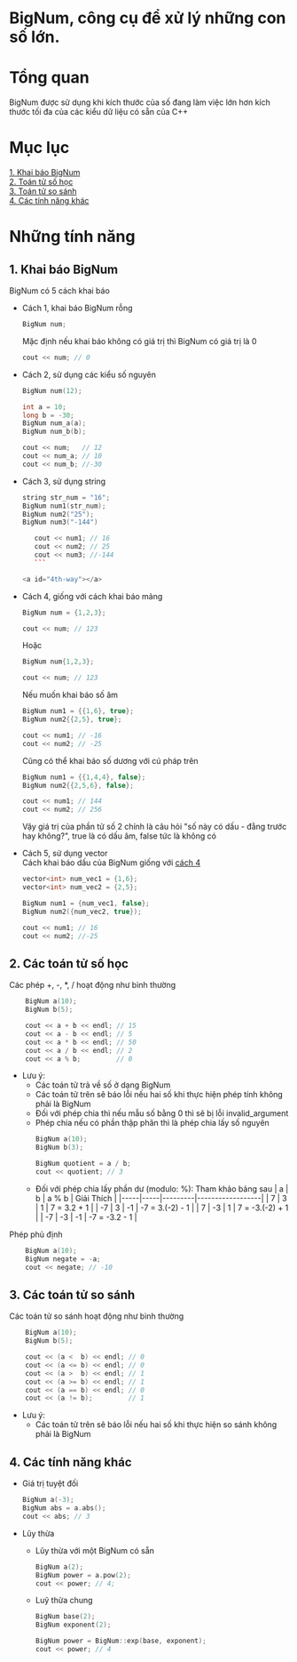 # BigNum, công cụ để xử lý những con số lớn.

# Tổng quan

BigNum được sử dụng khi kích thước của số đang làm việc lớn hơn kích thước tối đa của các kiểu dữ liệu có sẵn của C++

# Mục lục

[1. Khai báo BigNum](#1-khai-báo-bignum)  
[2. Toán tử số học](#2-các-toán-tử-số-học)  
[3. Toán tử so sánh](#3-các-toán-tử-so-sánh)  
[4. Các tính năng khác](#4-các-tính-năng-khác)

# Những tính năng

## 1. Khai báo BigNum

BigNum có 5 cách khai báo

- Cách 1, khai báo BigNum rỗng
  ```c++
  BigNum num;
  ```
  Mặc định nếu khai báo không có giá trị thì BigNum có giá trị là 0
  ```c++
  cout << num; // 0
  ```
- Cách 2, sử dụng các kiểu số nguyên

  ```c++
  BigNum num(12);

  int a = 10;
  long b = -30;
  BigNum num_a(a);
  BigNum num_b(b);

  cout << num;   // 12
  cout << num_a; // 10
  cout << num_b; //-30

  ```

- Cách 3, sử dụng string  
   ```c++
  string str_num = "16";
  BigNum num1(str_num);
  BigNum num2("25");
  BigNum num3("-144")

      cout << num1; // 16
      cout << num2; // 25
      cout << num3; //-144
      ```

  <a id="4th-way"></a>

- Cách 4, giống với cách khai báo mảng

  ```c++
  BigNum num = {1,2,3};

  cout << num; // 123
  ```

  Hoặc

  ```c++
  BigNum num{1,2,3};

  cout << num; // 123
  ```

  Nếu muốn khai báo số âm

  ```c++
  BigNum num1 = {{1,6}, true};
  BigNum num2{{2,5}, true};

  cout << num1; // -16
  cout << num2; // -25
  ```

  Cũng có thể khai báo số dương với cú pháp trên

  ```c++
  BigNum num1 = {{1,4,4}, false};
  BigNum num2{{2,5,6}, false};

  cout << num1; // 144
  cout << num2; // 256
  ```

  Vậy giá trị của phần tử số 2 chính là câu hỏi "số này có dấu - đằng trước hay không?", true là có dấu âm, false tức là không có

- Cách 5, sử dụng vector  
   Cách khai báo dấu của BigNum giống với [cách 4](#4th-way)

  ```c++
  vector<int> num_vec1 = {1,6};
  vector<int> num_vec2 = {2,5};

  BigNum num1 = {num_vec1, false};
  BigNum num2({num_vec2, true});

  cout << num1; // 16
  cout << num2; //-25
  ```

## 2. Các toán tử số học

Các phép +, -, \*, / hoạt động như bình thường  
  ```c++
      BigNum a(10);
      BigNum b(5);

      cout << a + b << endl; // 15
      cout << a - b << endl; // 5
      cout << a * b << endl; // 50
      cout << a / b << endl; // 2
      cout << a % b;         // 0
  ```

- Lưu ý: 
  + Các toán tử trả về số ở dạng BigNum
  + Các toán tử trên sẽ báo lỗi nếu hai số khi thực hiện phép tính không phải là BigNum
  + Đối với phép chia thì nếu mẫu số bằng 0 thì sẽ bị lỗi invalid_argument  
  + Phép chia nếu có phần thập phân thì là phép chia lấy số nguyên
    ```c++
    BigNum a(10);
    BigNum b(3);

    BigNum quotient = a / b;
    cout << quotient; // 3
    ```
  + Đối với phép chia lấy phần dư (modulo: %): Tham khảo bảng sau
    |  a  |  b  |  a % b  |    Giải Thích    |
    |-----|-----|---------|------------------|
    |  7  |  3  |    1    |    7 = 3.2 + 1   |
    | -7  |  3  |   -1    | -7 = 3.(-2) - 1  |
    |  7  | -3  |    1    | 7 = -3.(-2) + 1  |
    | -7  | -3  |   -1    | -7 = -3.2  - 1   |

Phép phủ định
  ```c++
      BigNum a(10);
      BigNum negate = -a;
      cout << negate; // -10
  ```

## 3. Các toán tử so sánh

Các toán tử so sánh hoạt động như bình thường

```c++
    BigNum a(10);
    BigNum b(5);

    cout << (a <  b) << endl; // 0
    cout << (a <= b) << endl; // 0
    cout << (a >  b) << endl; // 1
    cout << (a >= b) << endl; // 1
    cout << (a == b) << endl; // 0
    cout << (a != b);         // 1
```

- Lưu ý:
  - Các toán tử trên sẽ báo lỗi nếu hai số khi thực hiện so sánh không phải là BigNum

## 4. Các tính năng khác

- Giá trị tuyệt đối
  ```c++
  BigNum a(-3);
  BigNum abs = a.abs();
  cout << abs; // 3
  ```
- Lũy thừa

  - Lũy thừa với một BigNum có sẵn
    ```c++
    BigNum a(2);
    BigNum power = a.pow(2);
    cout << power; // 4;
    ```
  - Luỹ thừa chung

    ```c++
    BigNum base(2);
    BigNum exponent(2);

    BigNum power = BigNum::exp(base, exponent);
    cout << power; // 4
    ```
